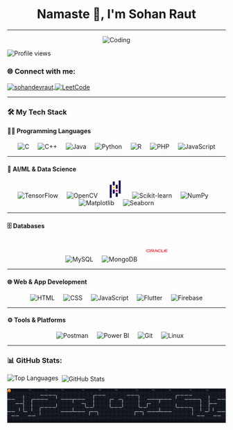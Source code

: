 <h1 align="center">Namaste 🙏, I'm Sohan Raut</h1>

---

<div align="center">
    <img src="https://user-images.githubusercontent.com/74038190/225813708-98b745f2-7d22-48cf-9150-083f1b00d6c9.gif" alt="Coding" width="400px"/>
</div>

<p align="left">
    <img src="https://komarev.com/ghpvc/?username=srx210&label=Profile%20views&color=0e75b6&style=flat" alt="Profile views" />
</p>

### 🌐 Connect with me:
<a href="https://linkedin.com/in/sohandevraut" target="_blank">
    <img align="center" src="https://raw.githubusercontent.com/rahuldkjain/github-profile-readme-generator/master/src/images/icons/Social/linked-in-alt.svg" alt="sohandevraut" height="30" width="40" />
</a>
<a href="https://www.leetcode.com/srx_210" target="_blank">
    <img align="center" src="https://raw.githubusercontent.com/rahuldkjain/github-profile-readme-generator/master/src/images/icons/Social/leet-code.svg" alt="LeetCode" height="30" width="40" />
</a>

---

### 🛠️ My Tech Stack

#### 🧑‍💻 Programming Languages

<div align="center">
  <img src="https://skillicons.dev/icons?i=c" height="50" alt="C" />
  <img width="12" />
  <img src="https://skillicons.dev/icons?i=cpp" height="50" alt="C++" />
  <img width="12" />
  <img src="https://skillicons.dev/icons?i=java" height="50" alt="Java" />
  <img width="12" />
  <img src="https://skillicons.dev/icons?i=python" height="50" alt="Python" />
  <img width="12" />
  <img src="https://skillicons.dev/icons?i=r" height="50" alt="R" />
  <img width="12" />
  <img src="https://skillicons.dev/icons?i=php" height="50" alt="PHP" />
  <img width="12" />
  <img src="https://skillicons.dev/icons?i=js" height="50" alt="JavaScript" />
</div>

---

#### 🤖 AI/ML & Data Science

<div align="center">
  <img src="https://skillicons.dev/icons?i=tensorflow" height="50" alt="TensorFlow" />
  <img width="12" />
  <img src="https://skillicons.dev/icons?i=opencv" height="50" alt="OpenCV" />
  <img width="12" />
  <img src="https://raw.githubusercontent.com/devicons/devicon/master/icons/pandas/pandas-original.svg" height="40" alt="Pandas" />
  <img width="12" />
  <img src="https://upload.wikimedia.org/wikipedia/commons/0/05/Scikit_learn_logo_small.svg" height="40" alt="Scikit-learn" />
  <img width="12" />
  <img src="https://numpy.org/images/logo.svg" height="40" alt="NumPy" />
  <img width="12" />
  <img src="https://matplotlib.org/_static/images/logo2.svg" height="40" alt="Matplotlib" />
  <img width="12" />
  <img src="https://seaborn.pydata.org/_images/logo-mark-lightbg.svg" height="40" alt="Seaborn" />
</div>

---

#### 🗄️ Databases

<div align="center">
  <img src="https://skillicons.dev/icons?i=mysql" height="50" alt="MySQL" />
  <img width="12" />
  <img src="https://skillicons.dev/icons?i=mongodb" height="50" alt="MongoDB" />
  <img width="12" />
  <img src="https://raw.githubusercontent.com/devicons/devicon/master/icons/oracle/oracle-original.svg" height="50" alt="Oracle" />
</div>

---

#### 🌐 Web & App Development

<div align="center">
  <img src="https://skillicons.dev/icons?i=html" height="50" alt="HTML" />
  <img width="12" />
  <img src="https://skillicons.dev/icons?i=css" height="50" alt="CSS" />
  <img width="12" />
  <img src="https://skillicons.dev/icons?i=js" height="50" alt="JavaScript" />
  <img width="12" />
  <img src="https://skillicons.dev/icons?i=flutter" height="50" alt="Flutter" />
  <img width="12" />
  <img src="https://skillicons.dev/icons?i=firebase" height="50" alt="Firebase" />
</div>

---

#### ⚙️ Tools & Platforms

<div align="center">
  <img width="12" />
  <img src="https://skillicons.dev/icons?i=postman" height="50" alt="Postman" />
  <img width="12" />
  <img src="https://raw.githubusercontent.com/microsoft/PowerBI-Icons/24f1db8bdfab951c25db591772140d2f4ec5bc1e/SVG/Power-BI.svg" height="50" alt="Power BI">
  <img width="12" />
  <img src="https://skillicons.dev/icons?i=git" height="50" alt="Git" />
  <img width="12" />
  <img src="https://skillicons.dev/icons?i=linux" height="50" alt="Linux" />
</div>

---

### 📊 GitHub Stats:
<p>
    <img align="left" src="https://github-readme-stats.vercel.app/api/top-langs?username=srx210&show_icons=true&locale=en&layout=compact&theme=dark" alt="Top Languages" />
</p>

<p>&nbsp;
    <img align="center" src="https://github-readme-stats.vercel.app/api?username=srx210&show_icons=true&locale=en&theme=dark" alt="GitHub Stats" />
</p>

![Pacman contribution graph - dark mode](https://raw.githubusercontent.com/SRx210/SRx210/output/pacman-contribution-graph-dark.svg)





